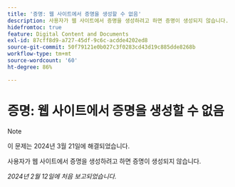 ```yaml
---
title: '증명: 웹 사이트에서 증명을 생성할 수 없음'
description: 사용자가 웹 사이트에서 증명을 생성하려고 하면 증명이 생성되지 않습니다.
hidefromtoc: true
feature: Digital Content and Documents
exl-id: 87cff8d9-a727-45df-9c6c-acdde4202ed8
source-git-commit: 50f79121e0b027c3f0283cd43d19c885dde8268b
workflow-type: tm+mt
source-wordcount: '60'
ht-degree: 86%

---
```


# 증명: 웹 사이트에서 증명을 생성할 수 없음

>[!NOTE]
>
>이 문제는 2024년 3월 21일에 해결되었습니다.

사용자가 웹 사이트에서 증명을 생성하려고 하면 증명이 생성되지 않습니다.

_2024년 2월 12일에 처음 보고되었습니다._
